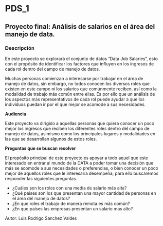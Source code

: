 # PDS_1
## Proyecto final: Análisis de salarios en el área del manejo de data.

### Descripción

En este proyecto se explorará el conjunto de datos “Data Job Salaries”, esto con el propósito de identificar los factores que influyen en los ingresos de cada rol dentro del campo de manejo de datos.

Muchas personas comienzan a interesarse por trabajar en el área de manejo de datos, sin embargo, no todos conocen los diversos roles que existen en este campo ni los salarios que comúnmente reciben, así como la modalidad de trabajo más común entre ellas. Es por ello que un análisis de los aspectos más representativos de cada rol puede ayudar a que los individuos puedan ir por el que mejor se acomode a sus necesidades.

**Audiencia**

Este proyecto va dirigido a aquellas personas que quiera conocer un poco mejor los ingresos que reciben los diferentes roles dentro del campo de manejo de datos, asimismo como los principales lugares y modalidades en las que se desarrollan algunos de estos roles.

**Preguntas que se buscan resolver**

El propósito principal de este proyecto es apoyar a todo aquel que este interesado en entrar al mundo de la DATA a poder tomar una decisión que más se acomode a sus necesidades o preferencias, o bien conocer un poco mejor de aquellos roles que le interesaría desempeña; para ello buscaremos responder las siguientes preguntas.

* ¿Cuáles son los roles con una media de salario más alta?
* ¿Qué países son los que presentan una mayor cantidad de personas en el área del manejo de datos?
* ¿En que roles el trabajo de manera remota es más común?
* ¿En que países las empresas presentan un salario mas alto?


Autor: Luis Rodrigo Sanchez Valdes
